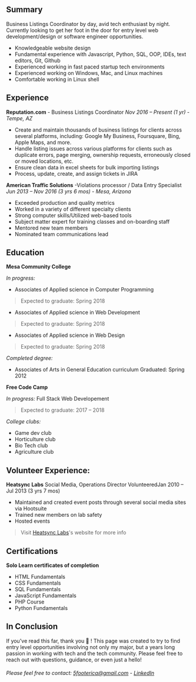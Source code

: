## Summary
Business Listings Coordinator by day, avid tech enthusiast by night. Currently looking to get her foot in the door for entry level web development/design or software engineer opportunities.
- Knowledgeable website design
- Fundamental experience with Javascript, Python, SQL, OOP, IDEs, text editors, Git, Github
- Experienced working in fast paced startup tech environments
- Experienced working on Windows, Mac, and Linux machines
- Comfortable working in Linux shell

## Experience

**Reputation.com** - Business Listings Coordinator
_Nov 2016 – Present (1 yr) - Tempe, AZ_
- Create and maintain thousands of business listings for clients across several platforms, including: Google My Business, Foursquare, Bing, Apple Maps, and more.
- Handle listing issues across various platforms for clients such as duplicate errors, page merging, ownership requests, erroneously closed or moved locations, etc.
- Ensure clean data in excel sheets for bulk importing listings
- Process, update, create, and assign tickets in JIRA

**American Traffic Solutions** -Violations processor / Data Entry Specialist
_Jun 2013 – Nov 2016 (3 yrs 6 mos) - Mesa, Arizona_
- Exceeded production and quality metrics
- Worked in a variety of different specialty clients
- Strong computer skills/Utilized web-based tools
- Subject matter expert for training classes and on-boarding staff
- Mentored new team members 
- Nominated team communications lead

## Education
**Mesa Community College**

_In progress:_
- Associates of Applied science in Computer Programming
> Expected to graduate: Spring 2018
- Associates of Applied science in Web Development
> Expected to graduate: Spring 2018
- Associates of Applied science in Web Design
> Expected to graduate: Spring 2018

_Completed degree:_
- Associates of Arts in General Education curriculum
Graduated: Spring 2012

**Free Code Camp**

_In progress:_
Full Stack Web Developement
> Expected to graduate: 2017 – 2018

_College clubs:_
- Game dev club
- Horticulture club 
- Bio Tech club
- Agriculture club

## Volunteer Experience:
**Heatsync Labs**
Social Media, Operations Director
VolunteeredJan 2010 – Jul 2013 (3 yrs 7 mos)
- Maintained and created event posts through several social media sites via Hootsuite
- Trained new members on lab safety
- Hosted events
> Visit [Heatsync Labs](http://www.heatsynclabs.org/)'s website for more info 

## Certifications
**Solo Learn certificates of completion**
- HTML Fundamentals
- CSS Fundamentals
- SQL Fundamentals
- JavaScript Fundamentals 
- PHP Course
- Python Fundamentals


## In Conclusion

If you've read this far, thank you :purple_heart: ! This page was created to try to find entry level opportunities involving not only my major, but a years long passion in working with tech and the tech community. Please feel free to reach out with questions, guidance, or even just a hello! 
###### Please feel free to contact: 5footerica@gmail.com - [LinkedIn](https://www.linkedin.com/in/ericaweems/)
